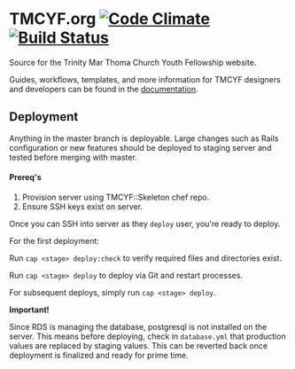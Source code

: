 TMCYF.org [![Code Climate](https://codeclimate.com/github/tmcyf/tmcyf.png)](https://codeclimate.com/github/tmcyf/tmcyf) [![Build Status](https://travis-ci.org/tmcyf/tmcyf.png?branch=master)](https://travis-ci.org/tmcyf/tmcyf)
=======

Source for the Trinity Mar Thoma Church Youth Fellowship website.


Guides, workflows, templates, and more information for TMCYF designers and developers can be found in the [documentation](http://tmcyf.github.io/).


## Deployment

Anything in the master branch is deployable. Large changes such as Rails configuration or new features should be deployed to staging server and tested before merging with master.

#### Prereq's

1. Provision server using TMCYF::Skeleton chef repo.
2. Ensure SSH keys exist on server.

Once you can SSH into server as they `deploy` user, you're ready to deploy.

For the first deployment:

Run `cap <stage> deploy:check` to verify required files and directories exist.

Run `cap <stage> deploy` to deploy via Git and restart processes.

For subsequent deploys, simply run `cap <stage> deploy`.

**Important!**

Since RDS is managing the database, postgresql is not installed on the server. This means before deploying, check in `database.yml` that production values are replaced by staging values. This can be reverted back once deployment is finalized and ready for prime time.

